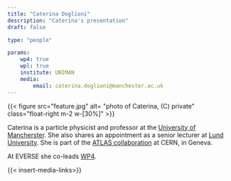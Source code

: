 ```yaml
---
title: "Caterina Doglioni"
description: "Caterina's presentation"
draft: false

type: "people"

params:
    wp4: true
    wpl: true
    institute: UNIMAN
    media:
        email: caterina.doglioni@manchester.ac.uk
---
```

{{< figure src="feature.jpg" alt= "photo of Caterina, (C) private" class="float-right m-2 w-[30%]" >}} 

Caterina is a particle physicist and professor at the [University of Mancherster](https://www.manchester.ac.uk). She also shares an appointment as a senior lecturer at [Lund University](https://www.lunduniversity.lu.se).
She is part of the [ATLAS collaboration](https://atlas.cern) at CERN, in Geneva.

At EVERSE she co-leads [WP4](/workpackages/04_pilots_and_drivers/). 

{{< insert-media-links>}}